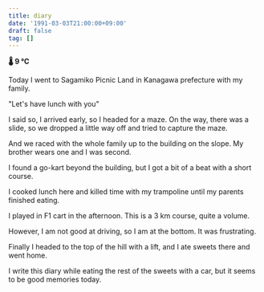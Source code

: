 ```yaml
---
title: diary
date: '1991-03-03T21:00:00+09:00'
draft: false
tag: []
---
```


**🌡 9 ℃**

Today I went to Sagamiko Picnic Land in Kanagawa prefecture with my family.

"Let's have lunch with you"

I said so, I arrived early, so I headed for a maze. On the way, there was a slide, so we dropped a little way off and tried to capture the maze.

And we raced with the whole family up to the building on the slope. My brother wears one and I was second.

I found a go-kart beyond the building, but I got a bit of a beat with a short course.

I cooked lunch here and killed time with my trampoline until my parents finished eating.

I played in F1 cart in the afternoon. This is a 3 km course, quite a volume.

However, I am not good at driving, so I am at the bottom. It was frustrating.

Finally I headed to the top of the hill with a lift, and I ate sweets there and went home.

I write this diary while eating the rest of the sweets with a car, but it seems to be good memories today.